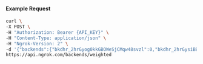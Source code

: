<!-- Code generated for API Clients. DO NOT EDIT. -->

#### Example Request

```bash
curl \
-X POST \
-H "Authorization: Bearer {API_KEY}" \
-H "Content-Type: application/json" \
-H "Ngrok-Version: 2" \
-d '{"backends":{"bkdhr_2hrGyog0kkGBOWeSjCMqw48svzl":0,"bkdhr_2hrGysiBBsjqoWGNHX0gzmmIYZu":1},"description":"acme weighted","metadata":"{\"environment\": \"staging\"}"}' \
https://api.ngrok.com/backends/weighted
```
